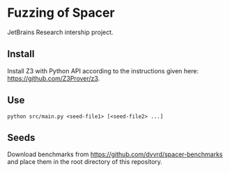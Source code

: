 # Fuzzing of Spacer
JetBrains Research intership project.

## Install
Install Z3 with Python API according to the instructions given here: https://github.com/Z3Prover/z3.  

## Use
`python src/main.py <seed-file1> [<seed-file2> ...]`  

## Seeds
Download benchmarks from https://github.com/dvvrd/spacer-benchmarks and place them in the root directory of this repository.  

